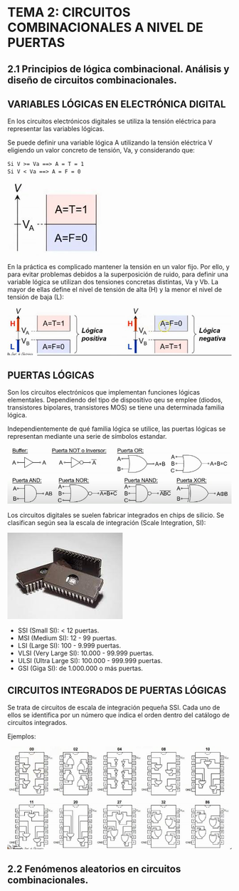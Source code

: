 
# TEMA 2: CIRCUITOS COMBINACIONALES A NIVEL DE PUERTAS

## 2.1 Principios de lógica combinacional. Análisis y diseño de circuitos combinacionales.

## VARIABLES LÓGICAS EN ELECTRÓNICA DIGITAL

En los circuitos electrónicos digitales se utiliza la tensión eléctrica para representar las variables lógicas.

Se puede definir una variable lógica A utilizando la tensión eléctrica V eligiendo un valor concreto de tensión, Va, y considerando que:

```txt
Si V >= Va ==> A = T = 1
Si V < Va ==> A = F = 0
```
![ima](./images/i1.jpg)


En la práctica es complicado mantener la tensión en un valor fijo. Por ello, y para evitar problemas debidos a la superposición de ruido, para definir una variable lógica se utilizan dos tensiones concretas distintas, Va y Vb. La mayor de ellas define el nivel de tensión de alta (H) y la menor el nivel de tensión de baja (L):

![ima2](./images/i2.jpg)


## PUERTAS LÓGICAS

Son los circuitos electrónicos que implementan funciones lógicas elementales. Dependiendo del tipo de dispositivo qeu se emplee (diodos, transistores bipolares, transistores MOS) se tiene una determinada familia lógica.

Independientemente de qué familia lógica se utilice, las puertas lógicas se representan mediante una serie de símbolos estandar.

![ima3](./images/i3.jpg)  

Los circuitos digitales se suelen fabricar integrados en chips de silicio. Se clasifican según sea la escala de integración (Scale Integration, SI):

![ima4](./images/i4.jpeg)  

- SSI (Small SI): < 12 puertas.
- MSI (Medium SI): 12 - 99 puertas.
- LSI (Large SI): 100 - 9.999 puertas.
- VLSI (Very Large SI): 10.000 - 99.999 puertas.
- ULSI (Ultra Large SI): 100.000 - 999.999 puertas.
- GSI (Giga SI): de 1.000.000 o más puertas.

## CIRCUITOS INTEGRADOS DE PUERTAS LÓGICAS

Se trata de circuitos de escala de integración pequeña SSI. Cada uno de ellos se identifica por un número que indica el orden dentro del catálogo de circuitos integrados.

Ejemplos:

![ima5](./images/i5.jpg)  





## 2.2 Fenómenos aleatorios en circuitos combinacionales.

